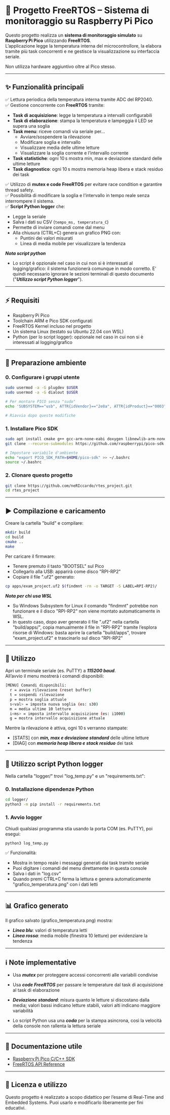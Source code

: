 # 📌 Progetto FreeRTOS – Sistema di monitoraggio su Raspberry Pi Pico

Questo progetto realizza un **sistema di monitoraggio simulato** su **Raspberry Pi Pico** utilizzando **FreeRTOS**.  
L’applicazione legge la temperatura interna del microcontrollore, la elabora tramite più task concorrenti e ne gestisce la visualizzazione su interfaccia seriale.  

Non utilizza hardware aggiuntivo oltre al Pico stesso.

---

## ✨ Funzionalità principali

✅ Lettura periodica della temperatura interna tramite ADC del RP2040.  
✅ Gestione concorrente con **FreeRTOS** tramite:
- **Task di acquisizione**: legge la temperatura a intervalli configurabili
- **Task di elaborazione**: stampa la temperatura e lampeggia il LED se supera una soglia
- **Task menu**: riceve comandi via seriale per...
  - Avviare/sospendere la rilevazione
  - Modificare soglia e intervallo
  - Visualizzare media delle ultime letture
  - Visualizzare la soglia corrente e l’intervallo corrente
- **Task statistiche**: ogni 10 s mostra min, max e deviazione standard delle ultime letture
- **Task diagnostico**: ogni 10 s mostra memoria heap libera e stack residuo dei task

✅ Utilizzo di **mutex e code FreeRTOS** per evitare race condition e garantire thread safety.  
✅ Possibilità di modificare la soglia e l’intervallo in tempo reale senza interrompere il sistema.<br>
✅ **Script Python logger** che:
- Legge la seriale
- Salva i dati su CSV (`tempo_ms, temperatura_C`)
- Permette di inviare comandi come dal menu
- Alla chiusura (CTRL+C) genera un grafico PNG con:
  - Puntini dei valori misurati
  - Linea di media mobile per visualizzare la tendenza

***Nota script python***
- Lo script è opzionale nel caso in cui non si è interessati al logging/grafico: il sistema funzionerà comunque in modo corretto. E' quindi necessario ignorare le sezioni terminali di questo documento ("***Utilizzo script Python logger***"). 
---

## ⚡ Requisiti

- Raspberry Pi Pico
- Toolchain ARM e Pico SDK configurati
- FreeRTOS Kernel incluso nel progetto
- Un sistema Linux (testato su Ubuntu 22.04 con WSL)
- Python (per lo script logger): opzionale nel caso in cui non si è interessati al logging/grafico

---

## 🔧 Preparazione ambiente

### 0. Configurare i gruppi utente
```bash
sudo usermod -a -G plugdev $USER
sudo usermod -a -G dialout $USER

# Per montare PICO senza "sudo"
echo 'SUBSYSTEM=="usb", ATTR{idVendor}=="2e8a", ATTR{idProduct}=="0003", MODE="0660", GROUP="plugdev"' | sudo tee /etc/udev/rules.d/99-rpi-pico.rules > /dev/null

# Riavvia dopo queste modifiche
```
### 1. Installare Pico SDK
```bash
sudo apt install cmake g++ gcc-arm-none-eabi doxygen libnewlib-arm-none-eabi git python3
git clone --recurse-submodules https://github.com/raspberrypi/pico-sdk.git $HOME/pico-sdk

# Impostare variabile d'ambiente
echo "export PICO_SDK_PATH=$HOME/pico-sdk" >> ~/.bashrc
source ~/.bashrc
```
### 2. Clonare questo progetto
```bash
git clone https://github.com/neRIccardo/rtes_project.git
cd rtes_project
```
---
## ▶️ Compilazione e caricamento
Creare la cartella "build" e compilare:
```bash
mkdir build
cd build
cmake ..
make
```
Per caricare il firmware:
- Tenere premuto il tasto "BOOTSEL" sul Pico
- Collegarlo alla USB: apparirà come disco "RPI-RP2"
- Copiare il file ".uf2" generato:
```bash
cp apps/exam_project.uf2 $(findmnt -rn -o TARGET -S LABEL=RPI-RP2)/
```

***Nota per chi usa WSL***
- Su Windows Subsystem for Linux il comando "findmnt" potrebbe non funzionare e il disco "RPI-RP2" non viene montato automaticamente in WSL.
- In questo caso, dopo aver generato il file ".uf2" nella cartella "build/apps/", copia manualmente il file in "RPI-RP2" tramite l’esplora risorse di Windows: basta aprire la cartella "build/apps", trovare "exam_project.uf2" e trascinarlo sul disco "RPI-RP2"

---

## 📌 Utilizzo
Apri un terminale seriale (es. PuTTY) a ***115200 baud***. <br>
All’avvio il menu mostrerà i comandi disponibili:
```bash
[MENU] Comandi disponibili:
  r = avvia rilevazione (reset buffer)
  t = sospendi rilevazione
  p = mostra soglia attuale
  s<val> = imposta nuova soglia (es: s30)
  m = media ultime 10 letture
  i<ms> = imposta intervallo acquisizione (es: i1000)
  g = mostra intervallo acquisizione attuale
  ```
Mentre la rilevazione è attiva, ogni 10 s verranno stampate:
- [STATS] con ***min, max e deviazione standard*** delle ultime letture
- [DIAG] con ***memoria heap libera e stack residuo*** dei task
---
## 📄 Utilizzo script Python logger
Nella cartella "logger/" trovi "log_temp.py" e un "requirements.txt":
### 0. Installazione dipendenze Python
```bash
cd logger/
python3 -m pip install -r requirements.txt
```
### 1. Avvio logger
Chiudi qualsiasi programma stia usando la porta COM (es. PuTTY), poi esegui:
```bash
python3 log_temp.py
```
✅ Funzionalità:
- Mostra in tempo reale i messaggi generati dai task tramite seriale
- Puoi digitare i comandi del menu direttamente in questa console
- Salva i dati in "log.csv"
- Quando premi CTRL+C ferma la lettura e genera automaticamente "grafico_temperatura.png" con i dati letti
---
## 📊 Grafico generato
Il grafico salvato (grafico_temperatura.png) mostra:
- ***Linea blu***: valori di temperatura letti
- ***Linea rossa***: media mobile (finestra 10 letture) per evidenziare la tendenza
---
## ℹ️ Note implementative
- Usa ***mutex*** per proteggere accessi concorrenti alle variabili condivise

- Usa ***code FreeRTOS*** per passare le temperature dal task di acquisizione al task di elaborazione

- ***Deviazione standard***: misura quanto le letture si discostano dalla media; valori bassi indicano letture stabili, valori alti indicano maggiore variabilità
- Lo script Python usa una ***coda*** per la stampa asincrona, così la velocità della console non rallenta la lettura seriale
---
## 📖 Documentazione utile
- [Raspberry Pi Pico C/C++ SDK](https://datasheets.raspberrypi.org/pico/raspberry-pi-pico-c-sdk.pdf)
- [FreeRTOS API Reference](https://www.freertos.org/a00106.html)
---
## 📝 Licenza e utilizzo
Questo progetto è realizzato a scopo didattico per l’esame di Real-Time and Embedded Systems.
Puoi usarlo e modificarlo liberamente per fini educativi.
